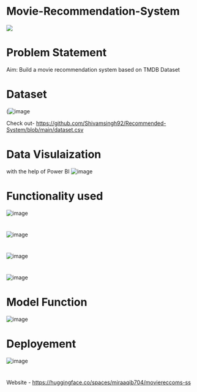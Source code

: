 # Movie-Recommendation-System
![](https://cdn.analyticsvidhya.com/wp-content/uploads/2020/11/75825featured2.png)

#

# Problem Statement
Aim: Build a movie recommendation system based on TMDB Dataset

#

# Dataset
(![image](https://user-images.githubusercontent.com/122387682/212533444-d0c21691-8a7d-44b7-b539-41ac7ef15b37.png)

Check out- https://github.com/Shivamsingh92/Recommended-System/blob/main/dataset.csv

#

# Data Visulaization
with the help of Power BI
![image](https://user-images.githubusercontent.com/122387682/212533504-0ad8fe78-00f7-40ae-9e57-815f818e3ebf.png)

#

# Functionality used
![image](https://user-images.githubusercontent.com/122387682/212533610-3cadcc18-89af-4a78-815d-adace2d76dc4.png)

#

![image](https://user-images.githubusercontent.com/122387682/212533718-8a7ab6d8-cee2-4c21-8897-3df01b63427b.png)

#

![image](https://user-images.githubusercontent.com/122387682/212533737-3c299736-bbe8-49f4-b154-fc0eb7b97710.png)

#

![image](https://user-images.githubusercontent.com/122387682/212533755-b7a6e354-b745-4dcf-803a-a924ece29427.png)

#
# Model Function
![image](https://user-images.githubusercontent.com/122387682/212533812-b279a5ae-5f1a-44a1-869b-726b5ec4432a.png)

#

# Deployement

![image](https://user-images.githubusercontent.com/122387682/212533830-cdd91430-fe98-456b-82f0-6487f9a57034.png)

#
Website - https://huggingface.co/spaces/miraaqib704/moviereccoms-ss



